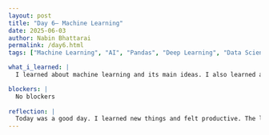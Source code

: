 ```yaml
---
layout: post
title: "Day 6– Machine Learning"
date: 2025-06-03
author: Nabin Bhattarai
permalink: /day6.html
tags: ["Machine Learning", "AI", "Pandas", "Deep Learning", "Data Science"]

what_i_learned: |
  I learned about machine learning and its main ideas. I also learned about deep learning and data science. I now understand how machine learning is different from regular programming. I learned about the basic idea behind how machines learn. We talked more about supervised, unsupervised, and reinforcement learning. I also learned about classification and regression models. Finally, I learned how to use the Python library called Pandas. The discussion session on what to do if AI do not want to shut down in the future helped me develop my creative thinking by encouraging me to explore complex, futuristic scenarios that don’t have clear-cut answers.

blockers: |
  No blockers
  
reflection: |
  Today was a good day. I learned new things and felt productive. The lessons about machine learning were interesting and helped me understand the topic better. I enjoyed going over the different types of learning and using Python tools like Pandas. The discussion question really challenged me to think outside the box. It made me realize how crucial it is to think critically and innovatively when dealing with emerging technologies. We need to be careful while developing AI so that it do not take control over us in the future.
---
```

